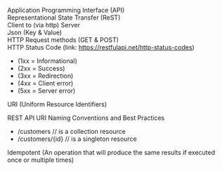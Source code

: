 Application Programming Interface (API)  
Representational State Transfer (ReST)  
Client to (via http) Server  
Json (Key & Value)  
HTTP Request methods (GET & POST)  
HTTP Status Code (link: https://restfulapi.net/http-status-codes)
* (1xx = Informational)
* (2xx = Success)
* (3xx = Redirection)
* (4xx = Client error)
* (5xx = Server error)  

URI (Uniform Resource Identifiers)

REST API URI Naming Conventions and Best Practices
* /customers			// is a collection resource
* /customers/{id}		// is a singleton resource

Idempotent (An operation that will produce the same results if executed once or multiple times)  
